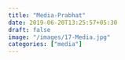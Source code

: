 ```yaml
---
title: "Media-Prabhat"
date: 2019-06-20T13:25:57+05:30
draft: false
image: "/images/17-Media.jpg"
categories: ["media"]
---
```



